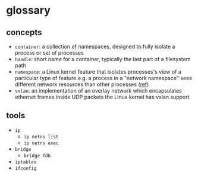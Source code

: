 # glossary

## concepts

- `container`: a collection of namespaces, designed to fully isolate a process or set of processes
- `handle`: short name for a container, typically the last part of a filesystem path
- `namespace`: a Linux kernel feature that isolates processes's view of a particular type of feature
  e.g. a process in a "network namespace" sees different network resources than other processes
  ([ref](http://man7.org/linux/man-pages/man7/namespaces.7.html))
- `vxlan`: an implementation of an overlay network which encapsulates ethernet frames inside UDP packets
  the Linux kernel has vxlan support

## tools
- `ip`
  - `ip netns list`
  - `ip netns exec`
- `bridge`
  - `bridge fdb`
- `iptables`
- `ifconfig`


